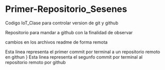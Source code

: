 # Primer-Repositorio_Sesenes
Codigo IoT_Clase para controlar version de git y github 

Repositorio para mandar a github con la finalidad de observar

cambios en los archivos readme de forma remota 

Esta linea representa el primer commit por terminal a un repositorio remoto en githun }
Esta linea representa el segunfo commit por terminal al repositorio remoto por github
